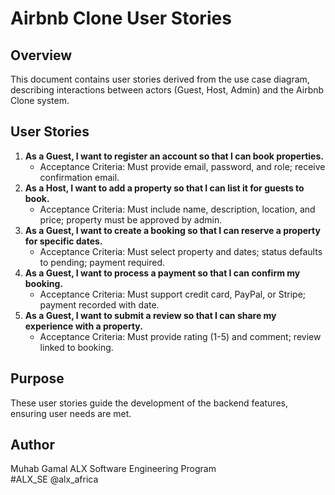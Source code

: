 # Airbnb Clone User Stories

## Overview
This document contains user stories derived from the use case diagram, describing interactions between actors (Guest, Host, Admin) and the Airbnb Clone system.

## User Stories
1. **As a Guest, I want to register an account so that I can book properties.**
   - Acceptance Criteria: Must provide email, password, and role; receive confirmation email.
2. **As a Host, I want to add a property so that I can list it for guests to book.**
   - Acceptance Criteria: Must include name, description, location, and price; property must be approved by admin.
3. **As a Guest, I want to create a booking so that I can reserve a property for specific dates.**
   - Acceptance Criteria: Must select property and dates; status defaults to pending; payment required.
4. **As a Guest, I want to process a payment so that I can confirm my booking.**
   - Acceptance Criteria: Must support credit card, PayPal, or Stripe; payment recorded with date.
5. **As a Guest, I want to submit a review so that I can share my experience with a property.**
   - Acceptance Criteria: Must provide rating (1-5) and comment; review linked to booking.

## Purpose
These user stories guide the development of the backend features, ensuring user needs are met.

## Author
Muhab Gamal
ALX Software Engineering Program  
#ALX_SE @alx_africa
